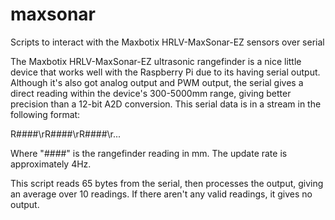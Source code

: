 # maxsonar
Scripts to interact with the Maxbotix HRLV-MaxSonar-EZ sensors over serial

The Maxbotix HRLV-MaxSonar-EZ ultrasonic rangefinder is a nice little device that works well with the Raspberry Pi due to its having serial output. Although it's also got analog output and PWM output, the serial gives a direct reading within the device's 300-5000mm range, giving better precision than a 12-bit A2D conversion. This serial data is in a stream in the following format:

R####\rR####\rR####\r...

Where "####" is the rangefinder reading in mm. The update rate is approximately 4Hz.

This script reads 65 bytes from the serial, then processes the output, giving an average over 10 readings. If there aren't any valid readings, it gives no output.

